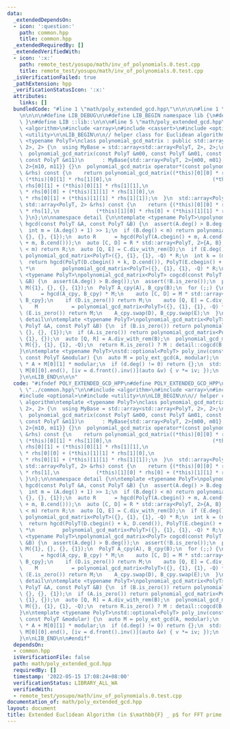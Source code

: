```yaml
---
data:
  _extendedDependsOn:
  - icon: ':question:'
    path: common.hpp
    title: common.hpp
  _extendedRequiredBy: []
  _extendedVerifiedWith:
  - icon: ':x:'
    path: remote_test/yosupo/math/inv_of_polynomials.0.test.cpp
    title: remote_test/yosupo/math/inv_of_polynomials.0.test.cpp
  _isVerificationFailed: true
  _pathExtension: hpp
  _verificationStatusIcon: ':x:'
  attributes:
    links: []
  bundledCode: "#line 1 \"math/poly_extended_gcd.hpp\"\n\n\n\n#line 1 \"common.hpp\"\
    \n\n\n\n#define LIB_DEBUG\n\n#define LIB_BEGIN namespace lib {\n#define LIB_END\
    \ }\n#define LIB ::lib::\n\n\n#line 5 \"math/poly_extended_gcd.hpp\"\n\n#include\
    \ <algorithm>\n#include <array>\n#include <cassert>\n#include <optional>\n#include\
    \ <utility>\n\nLIB_BEGIN\n\n// helper class for Euclidean algorithm\ntemplate\
    \ <typename PolyT>\nclass polynomial_gcd_matrix : public std::array<std::array<PolyT,\
    \ 2>, 2> {\n  using MyBase = std::array<std::array<PolyT, 2>, 2>;\n\npublic:\n\
    \  polynomial_gcd_matrix(const PolyT &m00, const PolyT &m01, const PolyT &m10,\
    \ const PolyT &m11)\n      : MyBase{std::array<PolyT, 2>{m00, m01}, std::array<PolyT,\
    \ 2>{m10, m11}} {}\n  polynomial_gcd_matrix operator*(const polynomial_gcd_matrix\
    \ &rhs) const {\n    return polynomial_gcd_matrix((*this)[0][0] * rhs[0][0] +\
    \ (*this)[0][1] * rhs[1][0],\n                                 (*this)[0][0] *\
    \ rhs[0][1] + (*this)[0][1] * rhs[1][1],\n                                 (*this)[1][0]\
    \ * rhs[0][0] + (*this)[1][1] * rhs[1][0],\n                                 (*this)[1][0]\
    \ * rhs[0][1] + (*this)[1][1] * rhs[1][1]);\n  }\n  std::array<PolyT, 2> operator*(const\
    \ std::array<PolyT, 2> &rhs) const {\n    return {(*this)[0][0] * rhs[0] + (*this)[0][1]\
    \ * rhs[1],\n            (*this)[1][0] * rhs[0] + (*this)[1][1] * rhs[1]};\n \
    \ }\n};\n\nnamespace detail {\n\ntemplate <typename PolyT>\npolynomial_gcd_matrix<PolyT>\
    \ hgcd(const PolyT &A, const PolyT &B) {\n  assert(A.deg() > B.deg());\n  assert(!B.is_zero());\n\
    \  int m = (A.deg() + 1) >> 1;\n  if (B.deg() < m) return polynomial_gcd_matrix<PolyT>({1},\
    \ {}, {}, {1});\n  auto R      = hgcd(PolyT(A.cbegin() + m, A.cend()), PolyT(B.cbegin()\
    \ + m, B.cend()));\n  auto [C, D] = R * std::array<PolyT, 2>{A, B};\n  if (D.deg()\
    \ < m) return R;\n  auto [Q, E] = C.div_with_rem(D);\n  if (E.deg() < m) return\
    \ polynomial_gcd_matrix<PolyT>({}, {1}, {1}, -Q) * R;\n  int k = (m << 1) - D.deg();\n\
    \  return hgcd(PolyT(D.cbegin() + k, D.cend()), PolyT(E.cbegin() + k, E.cend()))\
    \ *\n         polynomial_gcd_matrix<PolyT>({}, {1}, {1}, -Q) * R;\n}\n\ntemplate\
    \ <typename PolyT>\npolynomial_gcd_matrix<PolyT> cogcd(const PolyT &A, const PolyT\
    \ &B) {\n  assert(A.deg() > B.deg());\n  assert(!B.is_zero());\n  polynomial_gcd_matrix<PolyT>\
    \ M({1}, {}, {}, {1});\n  PolyT A_cpy(A), B_cpy(B);\n  for (;;) {\n    M     \
    \      = hgcd(A_cpy, B_cpy) * M;\n    auto [C, D] = M * std::array<PolyT, 2>{A_cpy,\
    \ B_cpy};\n    if (D.is_zero()) return M;\n    auto [Q, E] = C.div_with_rem(D);\n\
    \    M           = polynomial_gcd_matrix<PolyT>({}, {1}, {1}, -Q) * M;\n    if\
    \ (E.is_zero()) return M;\n    A_cpy.swap(D), B_cpy.swap(E);\n  }\n}\n\n} // namespace\
    \ detail\n\ntemplate <typename PolyT>\npolynomial_gcd_matrix<PolyT> poly_ext_gcd(const\
    \ PolyT &A, const PolyT &B) {\n  if (B.is_zero()) return polynomial_gcd_matrix<PolyT>({1},\
    \ {}, {}, {1});\n  if (A.is_zero()) return polynomial_gcd_matrix<PolyT>({}, {1},\
    \ {1}, {});\n  auto [Q, R] = A.div_with_rem(B);\n  polynomial_gcd_matrix<PolyT>\
    \ M({}, {1}, {1}, -Q);\n  return R.is_zero() ? M : detail::cogcd(B, R) * M;\n\
    }\n\ntemplate <typename PolyT>\nstd::optional<PolyT> poly_inv(const PolyT &A,\
    \ const PolyT &modular) {\n  auto M = poly_ext_gcd(A, modular);\n  auto d = M[0][0]\
    \ * A + M[0][1] * modular;\n  if (d.deg() != 0) return {};\n  std::for_each(M[0][0].begin(),\
    \ M[0][0].end(), [iv = d.front().inv()](auto &v) { v *= iv; });\n  return M[0][0];\n\
    }\n\nLIB_END\n\n\n"
  code: "#ifndef POLY_EXTENDED_GCD_HPP\n#define POLY_EXTENDED_GCD_HPP\n\n#include\
    \ \"../common.hpp\"\n\n#include <algorithm>\n#include <array>\n#include <cassert>\n\
    #include <optional>\n#include <utility>\n\nLIB_BEGIN\n\n// helper class for Euclidean\
    \ algorithm\ntemplate <typename PolyT>\nclass polynomial_gcd_matrix : public std::array<std::array<PolyT,\
    \ 2>, 2> {\n  using MyBase = std::array<std::array<PolyT, 2>, 2>;\n\npublic:\n\
    \  polynomial_gcd_matrix(const PolyT &m00, const PolyT &m01, const PolyT &m10,\
    \ const PolyT &m11)\n      : MyBase{std::array<PolyT, 2>{m00, m01}, std::array<PolyT,\
    \ 2>{m10, m11}} {}\n  polynomial_gcd_matrix operator*(const polynomial_gcd_matrix\
    \ &rhs) const {\n    return polynomial_gcd_matrix((*this)[0][0] * rhs[0][0] +\
    \ (*this)[0][1] * rhs[1][0],\n                                 (*this)[0][0] *\
    \ rhs[0][1] + (*this)[0][1] * rhs[1][1],\n                                 (*this)[1][0]\
    \ * rhs[0][0] + (*this)[1][1] * rhs[1][0],\n                                 (*this)[1][0]\
    \ * rhs[0][1] + (*this)[1][1] * rhs[1][1]);\n  }\n  std::array<PolyT, 2> operator*(const\
    \ std::array<PolyT, 2> &rhs) const {\n    return {(*this)[0][0] * rhs[0] + (*this)[0][1]\
    \ * rhs[1],\n            (*this)[1][0] * rhs[0] + (*this)[1][1] * rhs[1]};\n \
    \ }\n};\n\nnamespace detail {\n\ntemplate <typename PolyT>\npolynomial_gcd_matrix<PolyT>\
    \ hgcd(const PolyT &A, const PolyT &B) {\n  assert(A.deg() > B.deg());\n  assert(!B.is_zero());\n\
    \  int m = (A.deg() + 1) >> 1;\n  if (B.deg() < m) return polynomial_gcd_matrix<PolyT>({1},\
    \ {}, {}, {1});\n  auto R      = hgcd(PolyT(A.cbegin() + m, A.cend()), PolyT(B.cbegin()\
    \ + m, B.cend()));\n  auto [C, D] = R * std::array<PolyT, 2>{A, B};\n  if (D.deg()\
    \ < m) return R;\n  auto [Q, E] = C.div_with_rem(D);\n  if (E.deg() < m) return\
    \ polynomial_gcd_matrix<PolyT>({}, {1}, {1}, -Q) * R;\n  int k = (m << 1) - D.deg();\n\
    \  return hgcd(PolyT(D.cbegin() + k, D.cend()), PolyT(E.cbegin() + k, E.cend()))\
    \ *\n         polynomial_gcd_matrix<PolyT>({}, {1}, {1}, -Q) * R;\n}\n\ntemplate\
    \ <typename PolyT>\npolynomial_gcd_matrix<PolyT> cogcd(const PolyT &A, const PolyT\
    \ &B) {\n  assert(A.deg() > B.deg());\n  assert(!B.is_zero());\n  polynomial_gcd_matrix<PolyT>\
    \ M({1}, {}, {}, {1});\n  PolyT A_cpy(A), B_cpy(B);\n  for (;;) {\n    M     \
    \      = hgcd(A_cpy, B_cpy) * M;\n    auto [C, D] = M * std::array<PolyT, 2>{A_cpy,\
    \ B_cpy};\n    if (D.is_zero()) return M;\n    auto [Q, E] = C.div_with_rem(D);\n\
    \    M           = polynomial_gcd_matrix<PolyT>({}, {1}, {1}, -Q) * M;\n    if\
    \ (E.is_zero()) return M;\n    A_cpy.swap(D), B_cpy.swap(E);\n  }\n}\n\n} // namespace\
    \ detail\n\ntemplate <typename PolyT>\npolynomial_gcd_matrix<PolyT> poly_ext_gcd(const\
    \ PolyT &A, const PolyT &B) {\n  if (B.is_zero()) return polynomial_gcd_matrix<PolyT>({1},\
    \ {}, {}, {1});\n  if (A.is_zero()) return polynomial_gcd_matrix<PolyT>({}, {1},\
    \ {1}, {});\n  auto [Q, R] = A.div_with_rem(B);\n  polynomial_gcd_matrix<PolyT>\
    \ M({}, {1}, {1}, -Q);\n  return R.is_zero() ? M : detail::cogcd(B, R) * M;\n\
    }\n\ntemplate <typename PolyT>\nstd::optional<PolyT> poly_inv(const PolyT &A,\
    \ const PolyT &modular) {\n  auto M = poly_ext_gcd(A, modular);\n  auto d = M[0][0]\
    \ * A + M[0][1] * modular;\n  if (d.deg() != 0) return {};\n  std::for_each(M[0][0].begin(),\
    \ M[0][0].end(), [iv = d.front().inv()](auto &v) { v *= iv; });\n  return M[0][0];\n\
    }\n\nLIB_END\n\n#endif"
  dependsOn:
  - common.hpp
  isVerificationFile: false
  path: math/poly_extended_gcd.hpp
  requiredBy: []
  timestamp: '2022-05-15 17:08:24+08:00'
  verificationStatus: LIBRARY_ALL_WA
  verifiedWith:
  - remote_test/yosupo/math/inv_of_polynomials.0.test.cpp
documentation_of: math/poly_extended_gcd.hpp
layout: document
title: Extended Euclidean Algorithm (in $\mathbb{F} _ p$ for FFT prime $p$)
---
```

